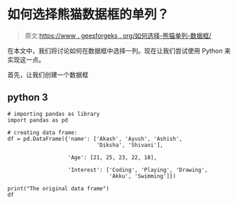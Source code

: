 # 如何选择熊猫数据框的单列？

> 原文:[https://www . geesforgeks . org/如何选择-熊猫单列-数据框/](https://www.geeksforgeeks.org/how-to-select-single-column-of-a-pandas-dataframe/)

在本文中，我们将讨论如何在数据框中选择一列。现在让我们尝试使用 Python 来实现这一点。

首先，让我们创建一个数据框

## python 3

```
# importing pandas as library
import pandas as pd

# creating data frame:
df = pd.DataFrame({'name': ['Akash', 'Ayush', 'Ashish',
                            'Diksha', 'Shivani'],

                   'Age': [21, 25, 23, 22, 18],

                   'Interest': ['Coding', 'Playing', 'Drawing',
                                'Akku', 'Swimming']})

print("The original data frame")
df
```